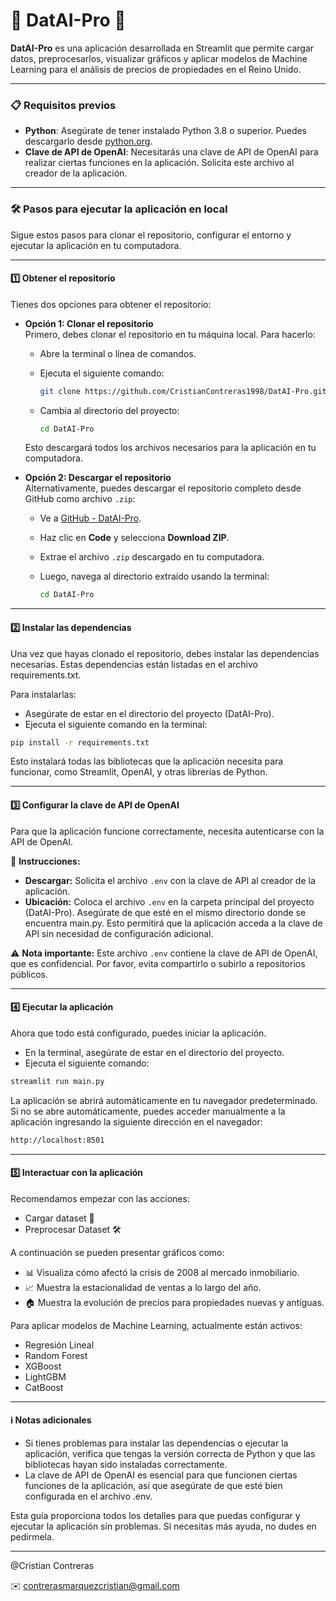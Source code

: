 # 🤖 DatAI-Pro 🚀

**DatAI-Pro** es una aplicación desarrollada en Streamlit que permite cargar datos, preprocesarlos, visualizar gráficos y aplicar modelos de Machine Learning para el análisis de precios de propiedades en el Reino Unido.

---

### 📋 Requisitos previos

- **Python**: Asegúrate de tener instalado Python 3.8 o superior. Puedes descargarlo desde [python.org](https://www.python.org).
- **Clave de API de OpenAI**: Necesitarás una clave de API de OpenAI para realizar ciertas funciones en la aplicación. Solicita este archivo al creador de la aplicación.

---

### 🛠️ Pasos para ejecutar la aplicación en local

Sigue estos pasos para clonar el repositorio, configurar el entorno y ejecutar la aplicación en tu computadora.

---

#### 1️⃣ Obtener el repositorio

Tienes dos opciones para obtener el repositorio:

- **Opción 1: Clonar el repositorio**  
  Primero, debes clonar el repositorio en tu máquina local. Para hacerlo:

  - Abre la terminal o línea de comandos.
  - Ejecuta el siguiente comando:

    ```bash
    git clone https://github.com/CristianContreras1998/DatAI-Pro.git
    ```

  - Cambia al directorio del proyecto:

    ```bash
    cd DatAI-Pro
    ```

  Esto descargará todos los archivos necesarios para la aplicación en tu computadora.

- **Opción 2: Descargar el repositorio**  
  Alternativamente, puedes descargar el repositorio completo desde GitHub como archivo `.zip`:

  - Ve a [GitHub - DatAI-Pro](https://github.com/CristianContreras1998/DatAI-Pro).
  - Haz clic en **Code** y selecciona **Download ZIP**.
  - Extrae el archivo `.zip` descargado en tu computadora.
  - Luego, navega al directorio extraído usando la terminal:

    ```bash
    cd DatAI-Pro
    ```

---

#### 2️⃣ Instalar las dependencias

Una vez que hayas clonado el repositorio, debes instalar las dependencias necesarias. Estas dependencias están listadas en el archivo requirements.txt.

Para instalarlas:

- Asegúrate de estar en el directorio del proyecto (DatAI-Pro).
- Ejecuta el siguiente comando en la terminal:

```bash
pip install -r requirements.txt
```

Esto instalará todas las bibliotecas que la aplicación necesita para funcionar, como Streamlit, OpenAI, y otras librerías de Python.

---

#### 3️⃣ Configurar la clave de API de OpenAI

Para que la aplicación funcione correctamente, necesita autenticarse con la API de OpenAI.

🔑 **Instrucciones:**

- **Descargar:** Solicita el archivo `.env` con la clave de API al creador de la aplicación.
- **Ubicación:** Coloca el archivo `.env` en la carpeta principal del proyecto (DatAI-Pro). Asegúrate de que esté en el mismo directorio donde se encuentra main.py. Esto permitirá que la aplicación acceda a la clave de API sin necesidad de configuración adicional.

⚠️ **Nota importante:** Este archivo `.env` contiene la clave de API de OpenAI, que es confidencial. Por favor, evita compartirlo o subirlo a repositorios públicos.

---

#### 4️⃣ Ejecutar la aplicación

Ahora que todo está configurado, puedes iniciar la aplicación.

- En la terminal, asegúrate de estar en el directorio del proyecto.
- Ejecuta el siguiente comando:

```bash
streamlit run main.py
```

La aplicación se abrirá automáticamente en tu navegador predeterminado. Si no se abre automáticamente, puedes acceder manualmente a la aplicación ingresando la siguiente dirección en el navegador:

```bash
http://localhost:8501
```

---

#### 5️⃣ Interactuar con la aplicación

Recomendamos empezar con las acciones:

- Cargar dataset 📂
- Preprocesar Dataset 🛠️

A continuación se pueden presentar gráficos como:

- 📊 Visualiza cómo afectó la crisis de 2008 al mercado inmobiliario.
- 📈 Muestra la estacionalidad de ventas a lo largo del año.
- 🏠 Muestra la evolución de precios para propiedades nuevas y antiguas.

Para aplicar modelos de Machine Learning, actualmente están activos:

- Regresión Lineal
- Random Forest
- XGBoost
- LightGBM
- CatBoost

---

#### ℹ️ Notas adicionales

- Si tienes problemas para instalar las dependencias o ejecutar la aplicación, verifica que tengas la versión correcta de Python y que las bibliotecas hayan sido instaladas correctamente.
- La clave de API de OpenAI es esencial para que funcionen ciertas funciones de la aplicación, así que asegúrate de que esté bien configurada en el archivo .env.

Esta guía proporciona todos los detalles para que puedas configurar y ejecutar la aplicación sin problemas. Si necesitas más ayuda, no dudes en pedírmela.

---

@Cristian Contreras

✉️ contrerasmarquezcristian@gmail.com
